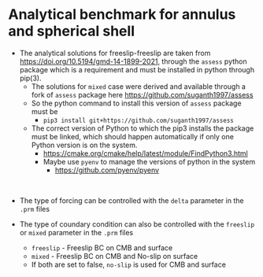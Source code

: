 # Analytical benchmark for annulus and spherical shell

- The analytical solutions for freeslip-freeslip are taken from https://doi.org/10.5194/gmd-14-1899-2021, through the `assess` python package which is a requirement and must be installed in python through pip(3).
    - The solutions for `mixed` case were derived and available through a fork of `assess` package here https://github.com/suganth1997/assess
    - So the python command to install this version of `assess` package must be
        - `pip3 install git+https://github.com/suganth1997/assess`
    - The correct version of Python to which the pip3 installs the package must be linked, which should happen automatically if only one Python version is on the system.
        - https://cmake.org/cmake/help/latest/module/FindPython3.html
        - Maybe use `pyenv` to manage the versions of python in the system
            - https://github.com/pyenv/pyenv
<br/>

- The type of forcing can be controlled with the `delta` parameter in the `.prm` files

- The type of coundary condition can also be controlled with the `freeslip` or `mixed` parameter in the `.prm` files
    - `freeslip` - Freeslip BC on CMB and surface
    - `mixed` - Freeslip BC on CMB and No-slip on surface
    - If both are set to false, `no-slip` is used for CMB and surface
